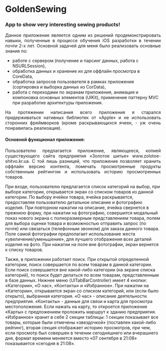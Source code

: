 # GoldenSewing
### App to show very interesting sewing products!

<p align="justify">
Данное приложение является одним из решений продемонстрировать навыки, полученные в процессе обучения iOS разработки в течении почти 2-х лет. Основной задачей для меня было реализовать основные знания по: 

  * работе с сервером (получение и парсинг данных, работа c NSURLSession), 
  * обработка данных и хранение их для оффлайн просмотра в CoreData, 
  * обработка запросов пользователя в рамках приложения (сортировка и выборка данных из CorData), 
  * работа с переходами по экранам приложения, анимация и компоновка основных элементов (UIKit), применение паттерну MVC при разработке архитектуры приложения.
</p>
<p align="justify">
На протяжении написания всего приложения я старался придерживаться нативных библиотек от «Apple» и не использовать сторонних фреймворков (кроме раскрывающихся ячеек, - уж очень понравилась реализация).
</p>

#### Основной функционал приложения:
<p align="justify">
Пользователю предлагается приложение, являющееся, копией существующего сайта предприятия «Золотое шитье» www.zolotoe-shitvo.kr.ua. С той лишь разницей, что приложение позволяет хранить оффлайн версию контента, помечать просмотренные продукты собственным рейтингом и использовать историю просмотренных товаров.

При входе, пользователю предлагается список категорий на выбор, при выборе категории, открывается экран со списком товаров из данной категории. По выбору ячейки товара, ячейка раскрывается, предоставляя пользователю детальное описание и фотографию изделия. При повторном нажатии на описание, ячейка свернется в прежнюю форму, при нажатии на фотографию, совершится модальный показ нового экрана с полноразмерным представлением товара, полем для выбора оценки товара и возможностью отправить запрос (по почте) или связаться (телефонным звонком) для заказа данного товара. Поле самой фотографии предполагает использование жеста «увеличение/уменьшение», для лучшего отображения всех деталей изделия на фото. При нажатии на поле вне фотографии, экран вернется к списку товаров. 

Также, в приложении работает поиск. При открытой определенной категории, поиск совершается по всем товарам в данной категории. Если поиск совершается вне какой-либо категории (на экране списка категорий), то поиск будет делаться по всем товарам, представленным в базе данных.
Нижнее меню (UITabBarController) имеет 4 кнопки: «Категории», «О нас», «Контакты» и «Избранное». При нажатии на «Категории», открывается экран со списком категорий, или (если было открыто), выбранная категория. «О нас» - описание деятельности предприятия. «Контакты» - данные для связи и карта для просмотра местоположения. Если нажать на карту, то откроется приложение «Карты» с предложением проложить маршрут к зданию предприятия. «Избранное» хранит в себе 2 секции таблицы: 1 секции показывает все товары, которые были отмечены «звездочкой» (поставлен какой-либо рейтинг), вторая секция отображает историю просмотров, при чем, если просмотр был совершен в течении сегодняшнего или вчерашнего дня, формат времени меняется вместо «07 сентября в 21:08» показывается «сегодня в 21:08».
</p>
